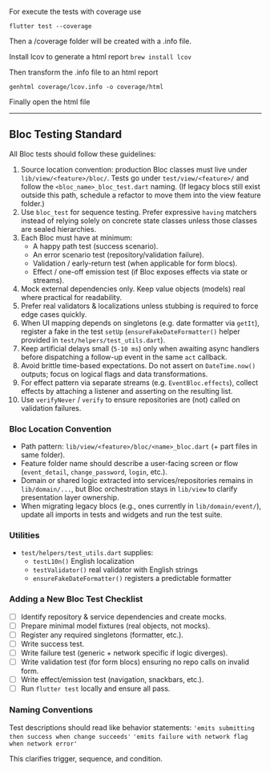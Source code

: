 For execute the tests with coverage use

`flutter test --coverage`

Then a /coverage folder will be created with a .info file.

Install lcov to generate a html report
`brew install lcov`

Then transform the .info file to an html report

`genhtml coverage/lcov.info -o coverage/html`

Finally open the html file

---
## Bloc Testing Standard

All Bloc tests should follow these guidelines:

1. Source location convention: production Bloc classes must live under `lib/view/<feature>/bloc/`. Tests go under `test/view/<feature>/` and follow the `<bloc_name>_bloc_test.dart` naming. (If legacy blocs still exist outside this path, schedule a refactor to move them into the view feature folder.)
2. Use `bloc_test` for sequence testing. Prefer expressive `having` matchers instead of relying solely on concrete state classes unless those classes are sealed hierarchies.
3. Each Bloc must have at minimum:
   - A happy path test (success scenario).
   - An error scenario test (repository/validation failure).
   - Validation / early-return test (when applicable for form blocs).
   - Effect / one-off emission test (if Bloc exposes effects via state or streams).
4. Mock external dependencies only. Keep value objects (models) real where practical for readability.
5. Prefer real validators & localizations unless stubbing is required to force edge cases quickly.
6. When UI mapping depends on singletons (e.g. date formatter via `getIt`), register a fake in the test `setUp` (`ensureFakeDateFormatter()` helper provided in `test/helpers/test_utils.dart`).
7. Keep artificial delays small (`5-10 ms`) only when awaiting async handlers before dispatching a follow-up event in the same `act` callback.
8. Avoid brittle time-based expectations. Do not assert on `DateTime.now()` outputs; focus on logical flags and data transformations.
9. For effect pattern via separate streams (e.g. `EventBloc.effects`), collect effects by attaching a listener and asserting on the resulting list.
10. Use `verifyNever` / `verify` to ensure repositories are (not) called on validation failures.

### Bloc Location Convention
- Path pattern: `lib/view/<feature>/bloc/<name>_bloc.dart` (+ part files in same folder).
- Feature folder name should describe a user-facing screen or flow (`event_detail`, `change_password`, `login`, etc.).
- Domain or shared logic extracted into services/repositories remains in `lib/domain/...`, but Bloc orchestration stays in `lib/view` to clarify presentation layer ownership.
- When migrating legacy blocs (e.g., ones currently in `lib/domain/event/`), update all imports in tests and widgets and run the test suite.

### Utilities
- `test/helpers/test_utils.dart` supplies:
  - `testL10n()` English localization
  - `testValidator()` real validator with English strings
  - `ensureFakeDateFormatter()` registers a predictable formatter

### Adding a New Bloc Test Checklist
- [ ] Identify repository & service dependencies and create mocks.
- [ ] Prepare minimal model fixtures (real objects, not mocks).
- [ ] Register any required singletons (formatter, etc.).
- [ ] Write success test.
- [ ] Write failure test (generic + network specific if logic diverges).
- [ ] Write validation test (for form blocs) ensuring no repo calls on invalid form.
- [ ] Write effect/emission test (navigation, snackbars, etc.).
- [ ] Run `flutter test` locally and ensure all pass.

### Naming Conventions
Test descriptions should read like behavior statements:
`'emits submitting then success when change succeeds'`
`'emits failure with network flag when network error'`

This clarifies trigger, sequence, and condition.
